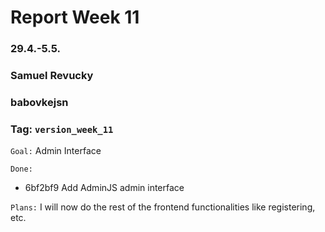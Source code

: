 # Report Week 11
### 29.4.-5.5.
### Samuel Revucky
### babovkejsn
### Tag: `version_week_11`

`Goal:` Admin Interface

`Done:` 
- 6bf2bf9 Add AdminJS admin interface

`Plans:` I will now do the rest of the frontend functionalities like registering, etc.
